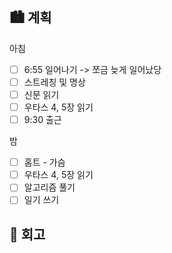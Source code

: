 ## 🏙️ 계획

아침

- [ ] 6:55 일어나기 -> 쪼금 늦게 일어났당
- [ ] 스트레칭 및 명상
- [ ] 신문 읽기
- [ ] 우타스 4, 5장 읽기
- [ ] 9:30 출근

밤

- [ ] 홈트 - 가슴
- [ ] 우타스 4, 5장 읽기
- [ ] 알고리즘 풀기
- [ ] 일기 쓰기

## 🌆 회고
